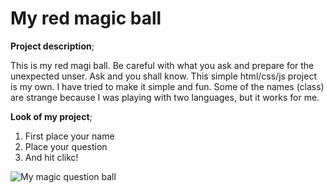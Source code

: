 # My red magic ball

**Project description**;

This is my red magi ball. Be careful with what you ask and prepare for the unexpected unser. 
Ask and you shall know. This simple html/css/js project is my own.
I have tried to make it simple and fun. Some of the names (class) are strange because I was playing with two languages, but it works for me.

**Look of my project**;
1. First place your name
2. Place your question
3. And hit clikc! 

![My magic question ball](https://user-images.githubusercontent.com/55837343/165806491-a46666bf-bcd1-46d8-a545-de41693e5443.png)
